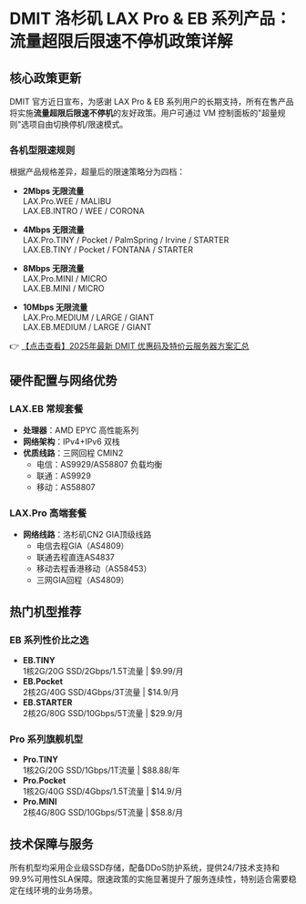 # DMIT 洛杉矶 LAX Pro & EB 系列产品：流量超限后限速不停机政策详解

## 核心政策更新
DMIT 官方近日宣布，为感谢 LAX Pro & EB 系列用户的长期支持，所有在售产品将实施**流量超限后限速不停机**的友好政策。用户可通过 VM 控制面板的"超量规则"选项自由切换停机/限速模式。

### 各机型限速规则
根据产品规格差异，超量后的限速策略分为四档：

- **2Mbps 无限流量**  
  LAX.Pro.WEE / MALIBU  
  LAX.EB.INTRO / WEE / CORONA

- **4Mbps 无限流量**  
  LAX.Pro.TINY / Pocket / PalmSpring / Irvine / STARTER  
  LAX.EB.TINY / Pocket / FONTANA / STARTER

- **8Mbps 无限流量**  
  LAX.Pro.MINI / MICRO  
  LAX.EB.MINI / MICRO

- **10Mbps 无限流量**  
  LAX.Pro.MEDIUM / LARGE / GIANT  
  LAX.EB.MEDIUM / LARGE / GIANT

👉 [【点击查看】2025年最新 DMIT 优惠码及特价云服务器方案汇总](https://bit.ly/dmit_coupon)

## 硬件配置与网络优势
### LAX.EB 常规套餐
- **处理器**：AMD EPYC 高性能系列
- **网络架构**：IPv4+IPv6 双栈
- **优质线路**：三网回程 CMIN2
  - 电信：AS9929/AS58807 负载均衡
  - 联通：AS9929
  - 移动：AS58807

### LAX.Pro 高端套餐
- **网络线路**：洛杉矶CN2 GIA顶级线路
  - 电信去程GIA（AS4809）
  - 联通去程直连AS4837
  - 移动去程香港移动（AS58453）
  - 三网GIA回程（AS4809）

## 热门机型推荐
### EB 系列性价比之选
- **EB.TINY**  
  1核2G/20G SSD/2Gbps/1.5T流量 | $9.99/月
- **EB.Pocket**  
  2核2G/40G SSD/4Gbps/3T流量 | $14.9/月
- **EB.STARTER**  
  2核2G/80G SSD/10Gbps/5T流量 | $29.9/月

### Pro 系列旗舰机型
- **Pro.TINY**  
  1核2G/20G SSD/1Gbps/1T流量 | $88.88/年
- **Pro.Pocket**  
  1核2G/40G SSD/4Gbps/1.5T流量 | $14.9/月
- **Pro.MINI**  
  2核4G/80G SSD/10Gbps/5T流量 | $58.8/月

## 技术保障与服务
所有机型均采用企业级SSD存储，配备DDoS防护系统，提供24/7技术支持和99.9%可用性SLA保障。限速政策的实施显著提升了服务连续性，特别适合需要稳定在线环境的业务场景。
